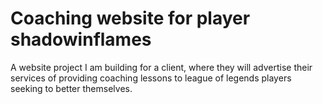 # Coaching website for player shadowinflames
A website project I am building for a client, where they will advertise their services of providing coaching lessons to league of legends players seeking to better themselves.
